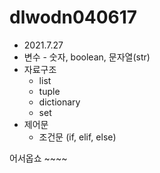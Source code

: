 # dlwodn040617
* 2021.7.27  
* 변수 - 숫자, boolean, 문자열(str)  
* 자료구조
  * list  
  * tuple
  * dictionary
  * set
* 제어문
  * 조건문 (if, elif, else)
  
    
어서옵쇼 ~~~~
